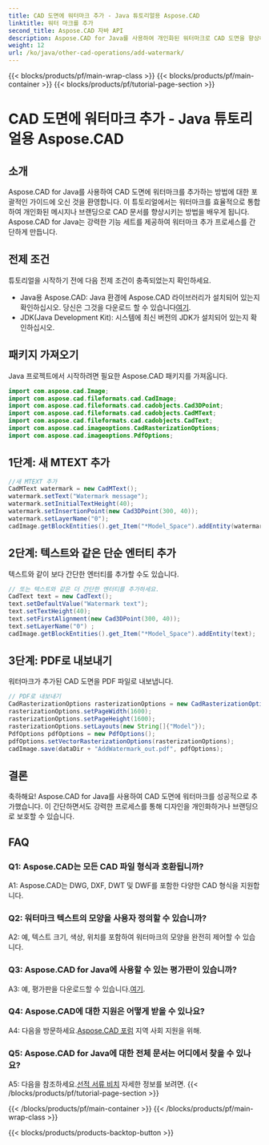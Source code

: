 ```yaml
---
title: CAD 도면에 워터마크 추가 - Java 튜토리얼용 Aspose.CAD
linktitle: 워터 마크를 추가
second_title: Aspose.CAD 자바 API
description: Aspose.CAD for Java를 사용하여 개인화된 워터마크로 CAD 도면을 향상하세요. 원활한 통합을 위한 단계별 가이드를 따르세요.
weight: 12
url: /ko/java/other-cad-operations/add-watermark/
---
```


{{< blocks/products/pf/main-wrap-class >}}
{{< blocks/products/pf/main-container >}}
{{< blocks/products/pf/tutorial-page-section >}}

# CAD 도면에 워터마크 추가 - Java 튜토리얼용 Aspose.CAD

## 소개

Aspose.CAD for Java를 사용하여 CAD 도면에 워터마크를 추가하는 방법에 대한 포괄적인 가이드에 오신 것을 환영합니다. 이 튜토리얼에서는 워터마크를 효율적으로 통합하여 개인화된 메시지나 브랜딩으로 CAD 문서를 향상시키는 방법을 배우게 됩니다. Aspose.CAD for Java는 강력한 기능 세트를 제공하여 워터마크 추가 프로세스를 간단하게 만듭니다.

## 전제 조건

튜토리얼을 시작하기 전에 다음 전제 조건이 충족되었는지 확인하세요.

-  Java용 Aspose.CAD: Java 환경에 Aspose.CAD 라이브러리가 설치되어 있는지 확인하십시오. 당신은 그것을 다운로드 할 수 있습니다[여기](https://releases.aspose.com/cad/java/).
- JDK(Java Development Kit): 시스템에 최신 버전의 JDK가 설치되어 있는지 확인하십시오.

## 패키지 가져오기

Java 프로젝트에서 시작하려면 필요한 Aspose.CAD 패키지를 가져옵니다.

```java
import com.aspose.cad.Image;
import com.aspose.cad.fileformats.cad.CadImage;
import com.aspose.cad.fileformats.cad.cadobjects.Cad3DPoint;
import com.aspose.cad.fileformats.cad.cadobjects.CadMText;
import com.aspose.cad.fileformats.cad.cadobjects.CadText;
import com.aspose.cad.imageoptions.CadRasterizationOptions;
import com.aspose.cad.imageoptions.PdfOptions;
```

## 1단계: 새 MTEXT 추가

```java
//새 MTEXT 추가
CadMText watermark = new CadMText();
watermark.setText("Watermark message");
watermark.setInitialTextHeight(40);
watermark.setInsertionPoint(new Cad3DPoint(300, 40));
watermark.setLayerName("0");
cadImage.getBlockEntities().get_Item("*Model_Space").addEntity(watermark);
```

## 2단계: 텍스트와 같은 단순 엔터티 추가

텍스트와 같이 보다 간단한 엔터티를 추가할 수도 있습니다.

```java
// 또는 텍스트와 같은 더 간단한 엔터티를 추가하세요.
CadText text = new CadText();
text.setDefaultValue("Watermark text");
text.setTextHeight(40);
text.setFirstAlignment(new Cad3DPoint(300, 40));
text.setLayerName("0") ;
cadImage.getBlockEntities().get_Item("*Model_Space").addEntity(text);
```

## 3단계: PDF로 내보내기

워터마크가 추가된 CAD 도면을 PDF 파일로 내보냅니다.

```java
// PDF로 내보내기
CadRasterizationOptions rasterizationOptions = new CadRasterizationOptions();
rasterizationOptions.setPageWidth(1600);
rasterizationOptions.setPageHeight(1600);
rasterizationOptions.setLayouts(new String[]{"Model"});
PdfOptions pdfOptions = new PdfOptions();
pdfOptions.setVectorRasterizationOptions(rasterizationOptions);
cadImage.save(dataDir + "AddWatermark_out.pdf", pdfOptions);

```

## 결론

축하해요! Aspose.CAD for Java를 사용하여 CAD 도면에 워터마크를 성공적으로 추가했습니다. 이 간단하면서도 강력한 프로세스를 통해 디자인을 개인화하거나 브랜딩으로 보호할 수 있습니다.

## FAQ

### Q1: Aspose.CAD는 모든 CAD 파일 형식과 호환됩니까?

A1: Aspose.CAD는 DWG, DXF, DWT 및 DWF를 포함한 다양한 CAD 형식을 지원합니다.

### Q2: 워터마크 텍스트의 모양을 사용자 정의할 수 있습니까?

A2: 예, 텍스트 크기, 색상, 위치를 포함하여 워터마크의 모양을 완전히 제어할 수 있습니다.

### Q3: Aspose.CAD for Java에 사용할 수 있는 평가판이 있습니까?

 A3: 예, 평가판을 다운로드할 수 있습니다.[여기](https://releases.aspose.com/).

### Q4: Aspose.CAD에 대한 지원은 어떻게 받을 수 있나요?

 A4: 다음을 방문하세요.[Aspose.CAD 포럼](https://forum.aspose.com/c/cad/19) 지역 사회 지원을 위해.

### Q5: Aspose.CAD for Java에 대한 전체 문서는 어디에서 찾을 수 있나요?

 A5: 다음을 참조하세요.[선적 서류 비치](https://reference.aspose.com/cad/java/) 자세한 정보를 보려면.
{{< /blocks/products/pf/tutorial-page-section >}}

{{< /blocks/products/pf/main-container >}}
{{< /blocks/products/pf/main-wrap-class >}}

{{< blocks/products/products-backtop-button >}}
